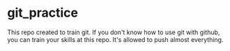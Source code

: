 # git_practice

This repo created to train git. If you don't know how to use git with github, you can train your skills at this repo. It's allowed to push almost everything.
